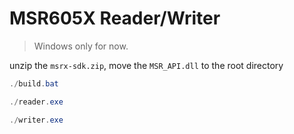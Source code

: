 # MSR605X Reader/Writer 

> Windows only for now.

unzip the `msrx-sdk.zip`, move the `MSR_API.dll` to the root directory

```powershell
./build.bat
```

```powershell
./reader.exe
```

```powershell
./writer.exe
```
